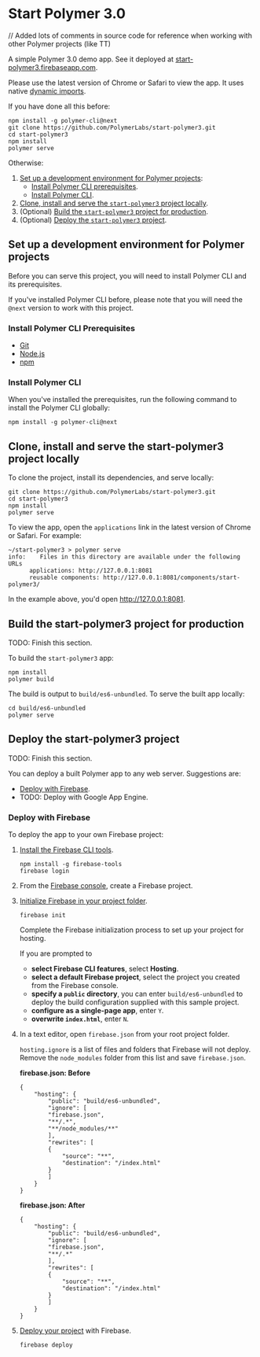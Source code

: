 # Start Polymer 3.0 
// Added lots of comments in source code for reference when working with other Polymer projects (like TT)

A simple Polymer 3.0 demo app. See it deployed at [start-polymer3.firebaseapp.com](https://start-polymer3.firebaseapp.com).

Please use the latest version of Chrome or Safari to view the app. It uses native [dynamic imports](https://developers.google.com/web/updates/2017/11/dynamic-import).

If you have done all this before:

```
npm install -g polymer-cli@next
git clone https://github.com/PolymerLabs/start-polymer3.git
cd start-polymer3
npm install
polymer serve
```

Otherwise: 

  1.  [Set up a development environment for Polymer projects](#setup):
        * [Install Polymer CLI prerequisites](#installprerequisites).
        * [Install Polymer CLI](#installcli).
  2.  [Clone, install and serve the `start-polymer3` project locally](#clone).
  3.  (Optional) [Build the `start-polymer3` project for production](#build).
  4.  (Optional) [Deploy the `start-polymer3` project](#deploy).

<a name="setup"></a>

## Set up a development environment for Polymer projects

Before you can serve this project, you will need to install Polymer CLI
and its prerequisites.

If you've installed Polymer CLI before, please note that you will need the `@next` version to work with this project.

<a name="installprerequisites"></a>

### Install Polymer CLI Prerequisites

* [Git](https://git-scm.com/download/)
* [Node.js](https://nodejs.org/en/)
* [npm](https://www.npmjs.com/)

<a name="installcli"></a>

### Install Polymer CLI

When you've installed the prerequisites, run the following command to install the Polymer CLI globally:

```
npm install -g polymer-cli@next
```

<a name="clone"></a>

## Clone, install and serve the start-polymer3 project locally

To clone the project, install its dependencies, and serve locally:

```
git clone https://github.com/PolymerLabs/start-polymer3.git
cd start-polymer3
npm install
polymer serve
```

To view the app, open the `applications` link in the latest version of Chrome or Safari. For example:

```
~/start-polymer3 > polymer serve
info:    Files in this directory are available under the following URLs
      applications: http://127.0.0.1:8081
      reusable components: http://127.0.0.1:8081/components/start-polymer3/
```

In the example above, you'd open http://127.0.0.1:8081.

<a name="build"></a>

## Build the start-polymer3 project for production

TODO: Finish this section.

To build the `start-polymer3` app: 

```
npm install
polymer build
```

The build is output to `build/es6-unbundled`. To serve the built app locally:

```
cd build/es6-unbundled
polymer serve
```

<a name="deploy"></a>

## Deploy the start-polymer3 project

TODO: Finish this section.

You can deploy a built Polymer app to any web server. Suggestions are:

* [Deploy with Firebase](#firebase).
* TODO: Deploy with Google App Engine.

<a name="firebase"></a>

### Deploy with Firebase

To deploy the app to your own Firebase project:

1.  [Install the Firebase CLI tools](https://firebase.google.com/docs/cli/).

    ```
    npm install -g firebase-tools
    firebase login
    ```

2.  From the [Firebase console](https://console.firebase.google.com/), create a Firebase project.

3.  [Initialize Firebase in your project folder](https://firebase.google.com/docs/cli/#initializing_a_project_directory). 

    ```
    firebase init
    ```

    Complete the Firebase initialization process to set up your project for hosting. 

    If you are prompted to

    * **select Firebase CLI features**, select **Hosting**.
    * **select a default Firebase project**, select the project you created from the Firebase console.
    * **specify a `public` directory**, you can enter `build/es6-unbundled` to deploy the build configuration supplied with this sample project.
    * **configure as a single-page app**, enter `Y`. 
    * **overwrite `index.html`**, enter `N`.

4.  In a text editor, open `firebase.json` from your root project folder.

    `hosting.ignore` is a list of files and folders that Firebase will not deploy. Remove the `node_modules` folder from this list and save `firebase.json`.

    **firebase.json: Before**

    ```
    {
        "hosting": {
            "public": "build/es6-unbundled",    
            "ignore": [
            "firebase.json",
            "**/.*",
            "**/node_modules/**"
            ],
            "rewrites": [
            {
                "source": "**",
                "destination": "/index.html"
            }
            ]
        }
    }
    ```

    **firebase.json: After**

    ```
    {
        "hosting": {
            "public": "build/es6-unbundled",
            "ignore": [
            "firebase.json",
            "**/.*"
            ],
            "rewrites": [
            {
                "source": "**",
                "destination": "/index.html"
            }
            ]
        }
    }
    ```

4.  [Deploy your project](https://firebase.google.com/docs/cli/#deployment) with Firebase.

    ```
    firebase deploy
    ```
